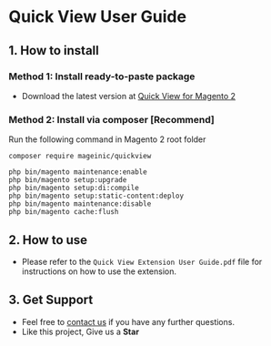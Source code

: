 # Quick View User Guide

## 1. How to install

### Method 1: Install ready-to-paste package

- Download the latest version at [Quick View for Magento 2](https://www.mageinic.com/quick-view.html)

### Method 2: Install via composer [Recommend]

Run the following command in Magento 2 root folder

```
composer require mageinic/quickview

php bin/magento maintenance:enable
php bin/magento setup:upgrade
php bin/magento setup:di:compile
php bin/magento setup:static-content:deploy
php bin/magento maintenance:disable
php bin/magento cache:flush
```

## 2. How to use

- Please refer to the `Quick View Extension User Guide.pdf` file for instructions on how to use the extension.

## 3. Get Support

- Feel free to [contact us](https://www.mageinic.com/contact.html) if you have any further questions.
- Like this project, Give us a **Star**
